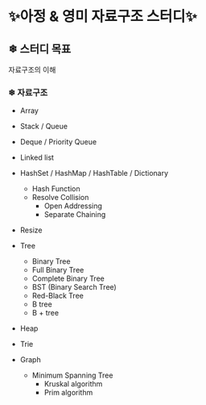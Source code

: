 # ✨아정 & 영미 자료구조 스터디✨



## ❄ 스터디 목표

자료구조의 이해



### ❄ 자료구조

- Array

- Stack / Queue

- Deque / Priority Queue

- Linked list

- HashSet / HashMap / HashTable / Dictionary

  - Hash Function
  - Resolve Collision
    - Open Addressing
    - Separate Chaining

- Resize

- Tree 

  - Binary Tree
  - Full Binary Tree
  - Complete Binary Tree
  - BST (Binary Search Tree)
  - Red-Black Tree
  - B tree
  - B + tree

- Heap

- Trie

- Graph

  - Minimum Spanning Tree
    - Kruskal algorithm
    - Prim algorithm

  

